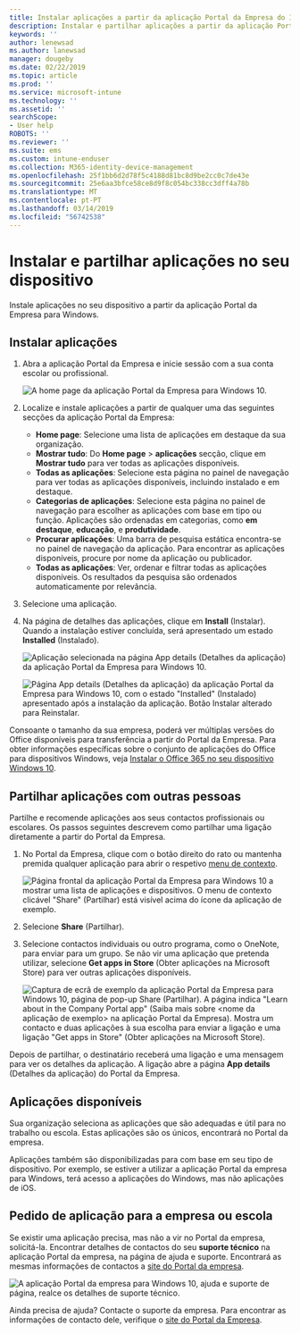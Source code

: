 ```yaml
---
title: Instalar aplicações a partir da aplicação Portal da Empresa do Intune para Windows
description: Instalar e partilhar aplicações a partir da aplicação Portal da empresa para Windows
keywords: ''
author: lenewsad
ms.author: lanewsad
manager: dougeby
ms.date: 02/22/2019
ms.topic: article
ms.prod: ''
ms.service: microsoft-intune
ms.technology: ''
ms.assetid: ''
searchScope:
- User help
ROBOTS: ''
ms.reviewer: ''
ms.suite: ems
ms.custom: intune-enduser
ms.collection: M365-identity-device-management
ms.openlocfilehash: 25f1bb6d2d78f5c4188d81bc8d9be2cc0c7de43e
ms.sourcegitcommit: 25e6aa3bfce58ce8d9f8c054bc338cc3dff4a78b
ms.translationtype: MT
ms.contentlocale: pt-PT
ms.lasthandoff: 03/14/2019
ms.locfileid: "56742538"
---
```

# <a name="install-and-share-apps-on-your-device"></a>Instalar e partilhar aplicações no seu dispositivo
Instale aplicações no seu dispositivo a partir da aplicação Portal da Empresa para Windows.

## <a name="install-apps"></a>Instalar aplicações

1. Abra a aplicação Portal da Empresa e inicie sessão com a sua conta escolar ou profissional.  

    ![A home page da aplicação Portal da Empresa para Windows 10.](./media/RS1_AppDetailsPage_Installed_03.png)    
2. Localize e instale aplicações a partir de qualquer uma das seguintes secções da aplicação Portal da Empresa:  

    * **Home page**: Selecione uma lista de aplicações em destaque da sua organização.  
    * **Mostrar tudo**: Do **Home page** > **aplicações** secção, clique em **Mostrar tudo** para ver todas as aplicações disponíveis.  
    * **Todas as aplicações**: Selecione esta página no painel de navegação para ver todas as aplicações disponíveis, incluindo instalado e em destaque.  
    * **Categorias de aplicações**: Selecione esta página no painel de navegação para escolher as aplicações com base em tipo ou função. Aplicações são ordenadas em categorias, como **em destaque**, **educação**, e **produtividade**.  
    * **Procurar aplicações**: Uma barra de pesquisa estática encontra-se no painel de navegação da aplicação.  Para encontrar as aplicações disponíveis, procure por nome da aplicação ou publicador.  
    * **Todas as aplicações**: Ver, ordenar e filtrar todas as aplicações disponíveis. Os resultados da pesquisa são ordenados automaticamente por relevância.  

3. Selecione uma aplicação.   
4. Na página de detalhes das aplicações, clique em **Install** (Instalar). Quando a instalação estiver concluída, será apresentado um estado **Installed** (Instalado).  

    ![Aplicação selecionada na página App details (Detalhes da aplicação) da aplicação Portal da Empresa para Windows 10.](./media/RS1_AppDetailsPage_Installed_02.png)  
    
    ![Página App details (Detalhes da aplicação) da aplicação Portal da Empresa para Windows 10, com o estado "Installed" (Instalado) apresentado após a instalação da aplicação. Botão Instalar alterado para Reinstalar.](./media/RS1_AppDetailsPage_Installed_01.png)    

 Consoante o tamanho da sua empresa, poderá ver múltiplas versões do Office disponíveis para transferência a partir do Portal da Empresa. Para obter informações específicas sobre o conjunto de aplicações do Office para dispositivos Windows, veja [Instalar o Office 365 no seu dispositivo Windows 10](./install-office-windows.md).

## <a name="share-apps-with-others"></a>Partilhar aplicações com outras pessoas  
Partilhe e recomende aplicações aos seus contactos profissionais ou escolares. Os passos seguintes descrevem como partilhar uma ligação diretamente a partir do Portal da Empresa.

1. No Portal da Empresa, clique com o botão direito do rato ou mantenha premida qualquer aplicação para abrir o respetivo [menu de contexto](https://docs.microsoft.com//windows/uwp/design/controls-and-patterns/menus).  

    ![Página frontal da aplicação Portal da Empresa para Windows 10 a mostrar uma lista de aplicações e dispositivos. O menu de contexto clicável "Share" (Partilhar) está visível acima do ícone da aplicação de exemplo. ](./media/1808_ShareContext_CP_Windows.png)  

2. Selecione **Share** (Partilhar).
3. Selecione contactos individuais ou outro programa, como o OneNote, para enviar para um grupo. Se não vir uma aplicação que pretenda utilizar, selecione **Get apps in Store** (Obter aplicações na Microsoft Store) para ver outras aplicações disponíveis.  

    ![Captura de ecrã de exemplo da aplicação Portal da Empresa para Windows 10, página de pop-up Share (Partilhar). A página indica "Learn about <example app name> in the Company Portal app" (Saiba mais sobre <nome da aplicação de exemplo> na aplicação Portal da Empresa). Mostra um contacto e duas aplicações à sua escolha para enviar a ligação e uma ligação "Get apps in Store" (Obter aplicações na Microsoft Store). ](./media/1808_ShareApps_CP_Windows.png) 

Depois de partilhar, o destinatário receberá uma ligação e uma mensagem para ver os detalhes da aplicação. A ligação abre a página **App details** (Detalhes da aplicação) do Portal da Empresa. 

## <a name="available-apps"></a>Aplicações disponíveis  

Sua organização seleciona as aplicações que são adequadas e útil para no trabalho ou escola. Estas aplicações são os únicos, encontrará no Portal da empresa.  

Aplicações também são disponibilizadas para com base em seu tipo de dispositivo. Por exemplo, se estiver a utilizar a aplicação Portal da empresa para Windows, terá acesso a aplicações do Windows, mas não aplicações de iOS.  

## <a name="request-an-app-for-work-or-school"></a>Pedido de aplicação para a empresa ou escola  
Se existir uma aplicação precisa, mas não a vir no Portal da empresa, solicitá-la. Encontrar detalhes de contactos do seu **suporte técnico** na aplicação Portal da empresa, na página de ajuda e suporte. Encontrará as mesmas informações de contactos a [site do Portal da empresa](https://go.microsoft.com/fwlink/?linkid=2010980).    

  ![A aplicação Portal da empresa para Windows 10, ajuda e suporte de página, realce os detalhes de suporte técnico. ](./media/1812_UCP_Help_Support_helpdesk.png)  


Ainda precisa de ajuda? Contacte o suporte da empresa. Para encontrar as informações de contacto dele, verifique o [site do Portal da Empresa](https://go.microsoft.com/fwlink/?linkid=2010980).  
